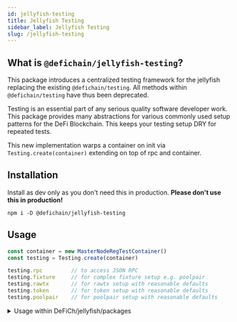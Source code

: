 ```yaml
---
id: jellyfish-testing
title: Jellyfish Testing
sidebar_label: Jellyfish Testing
slug: /jellyfish-testing
---
```


## What is `@defichain/jellyfish-testing`?

This package introduces a centralized testing framework for the jellyfish replacing the existing `@defichain/testing`.
All methods within `@defichain/testing` have thus been deprecated.

Testing is an essential part of any serious quality software developer work. This package provides many abstractions for
various commonly used setup patterns for the DeFi Blockchain. This keeps your testing setup DRY for repeated tests.

This new implementation warps a container on init via `Testing.create(container)` extending on top of rpc and container.

## Installation

Install as dev only as you don't need this in production. **Please don't use this in production!**

```shell
npm i -D @defichain/jellyfish-testing
```

## Usage

```ts
const container = new MasterNodeRegTestContainer()
const testing = Testing.create(container)

testing.rpc         // to access JSON RPC
testing.fixture     // for complex fixture setup e.g. poolpair
testing.rawtx       // for rawtx setup with reasonable defaults 
testing.token       // for token setup with reasonable defaults 
testing.poolpair    // for poolpair setup with reasonable defaults 
```

<details>

<summary>Usage within DeFiCh/jellyfish/packages</summary>

### Cyclic dependencies

`@defichain/jellyfish-testing` relies on other jellyfish dependencies, they are cyclic dependant. However, within this
mono-repo, we don't need to declare `"devDependencies"` as they are mapped in `tsconfig.base.json`. This configuration
allows any packages within `jellyfish-*` to rely on `jellyfish-testing` without causing cyclic dependencies errors.

</details>
